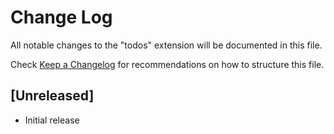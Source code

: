 # Change Log

All notable changes to the "todos" extension will be documented in this file.

Check [Keep a Changelog](http://keepachangelog.com/) for recommendations on how to structure this file.

## [Unreleased]

- Initial release
